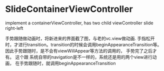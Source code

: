 # SlideContainerViewController
implement a containerViewController,   has  two child viewController  slide right-left


手势跟随做动画时，将新进来的界面截了图，与老的vc.view做动画. 手指松开时，才进行transition。transition的时候会调用beginAppearanceTransition等。因此手势跟随时，是不会有viewWillAppear等方法的调用的， 手势完了之后才有。
这个跟 系统自带的navigation是不一样的，系统还是用的两个view进行动画， 在手势跟随时，就调用beginAppearanceTransition
